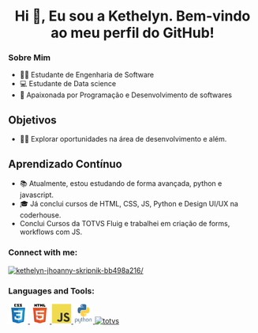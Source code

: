 <h1 align="center">Hi 👋, Eu sou a Kethelyn. Bem-vindo ao meu perfil do GitHub!</h1>
<h3> Sobre Mim </h3>

- 👩‍🎓 Estudante de Engenharia de Software
- 💻 Estudante de Data science
- 🚀 Apaixonada por Programação e Desenvolvimento de softwares

## Objetivos

- 👩‍💼 Explorar oportunidades na área de desenvolvimento e além.

## Aprendizado Contínuo

- 📚 Atualmente, estou estudando de forma avançada, python e javascript.
- 🎓 Já conclui cursos de HTML, CSS, JS, Python e Design UI/UX na coderhouse.
- Conclui Cursos da TOTVS Fluig e trabalhei em criação de forms, workflows com JS.

<h3 align="left">Connect with me:</h3>
<p align="left">
  <a href="https://linkedin.com/in/kethelyn-jhoanny-skripnik-bb498a216/" target="blank">
    <img align="center" src="https://raw.githubusercontent.com/rahuldkjain/github-profile-readme-generator/master/src/images/icons/Social/linked-in-alt.svg" alt="kethelyn-jhoanny-skripnik-bb498a216/" height="30" width="40" />
  </a>
</p>

<h3 align="left">Languages and Tools:</h3>
<p align="left">
  <a href="https://www.w3schools.com/css/" target="_blank" rel="noreferrer">
    <img src="https://raw.githubusercontent.com/devicons/devicon/master/icons/css3/css3-original-wordmark.svg" alt="css3" width="40" height="40"/>
  </a>
  <a href="https://www.w3.org/html/" target="_blank" rel="noreferrer">
    <img src="https://raw.githubusercontent.com/devicons/devicon/master/icons/html5/html5-original-wordmark.svg" alt="html5" width="40" height="40"/>
  </a>
  <a href="https://www.javascript.com/" target="_blank" rel="noreferrer">
    <img src="https://raw.githubusercontent.com/devicons/devicon/master/icons/javascript/javascript-original.svg" alt="javascript" width="40" height="40"/>
  </a>
  <a href="https://www.python.org/" target="_blank" rel="noreferrer">
    <img src="https://raw.githubusercontent.com/devicons/devicon/master/icons/python/python-original-wordmark.svg" alt="python" width="40" height="40"/>
  </a>
  <a href="https://www.totvs.com/solucoes/bpm/" target="_blank" rel="noreferrer">
    <img src="https://raw.githubusercontent.com/devicons/devicon/master/icons/totvs/totvs-original.svg" alt="totvs" width="40" height="40"/>
  </a>
</p>

